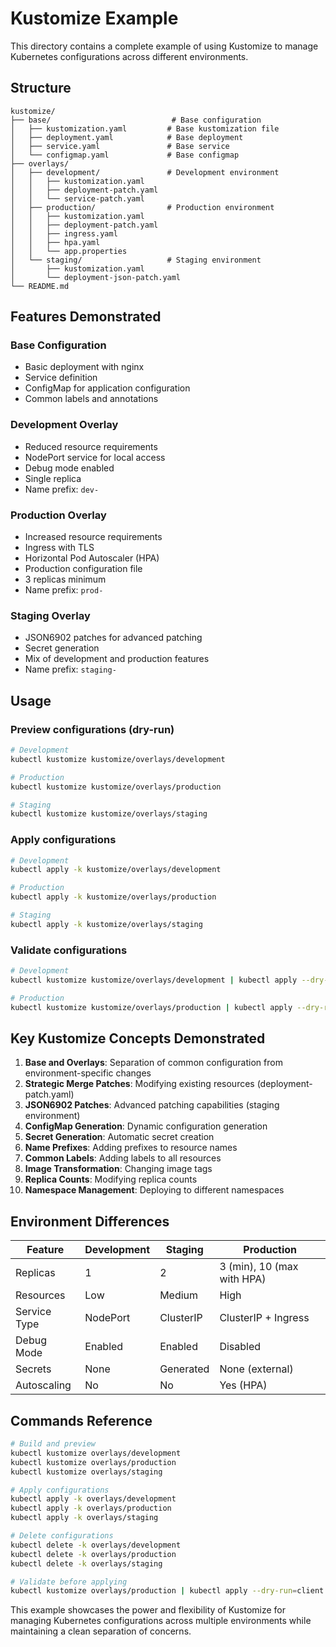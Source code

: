 # Kustomize Example

This directory contains a complete example of using Kustomize to manage Kubernetes configurations across different environments.

## Structure

```
kustomize/
├── base/                           # Base configuration
│   ├── kustomization.yaml         # Base kustomization file
│   ├── deployment.yaml            # Base deployment
│   ├── service.yaml               # Base service
│   └── configmap.yaml             # Base configmap
├── overlays/
│   ├── development/               # Development environment
│   │   ├── kustomization.yaml
│   │   ├── deployment-patch.yaml
│   │   └── service-patch.yaml
│   ├── production/                # Production environment
│   │   ├── kustomization.yaml
│   │   ├── deployment-patch.yaml
│   │   ├── ingress.yaml
│   │   ├── hpa.yaml
│   │   └── app.properties
│   └── staging/                   # Staging environment
│       ├── kustomization.yaml
│       └── deployment-json-patch.yaml
└── README.md
```

## Features Demonstrated

### Base Configuration
- Basic deployment with nginx
- Service definition
- ConfigMap for application configuration
- Common labels and annotations

### Development Overlay
- Reduced resource requirements
- NodePort service for local access
- Debug mode enabled
- Single replica
- Name prefix: `dev-`

### Production Overlay
- Increased resource requirements
- Ingress with TLS
- Horizontal Pod Autoscaler (HPA)
- Production configuration file
- 3 replicas minimum
- Name prefix: `prod-`

### Staging Overlay
- JSON6902 patches for advanced patching
- Secret generation
- Mix of development and production features
- Name prefix: `staging-`

## Usage

### Preview configurations (dry-run)

```bash
# Development
kubectl kustomize kustomize/overlays/development

# Production  
kubectl kustomize kustomize/overlays/production

# Staging
kubectl kustomize kustomize/overlays/staging
```

### Apply configurations

```bash
# Development
kubectl apply -k kustomize/overlays/development

# Production
kubectl apply -k kustomize/overlays/production

# Staging
kubectl apply -k kustomize/overlays/staging
```

### Validate configurations

```bash
# Development
kubectl kustomize kustomize/overlays/development | kubectl apply --dry-run=client -f -

# Production
kubectl kustomize kustomize/overlays/production | kubectl apply --dry-run=client -f -
```

## Key Kustomize Concepts Demonstrated

1. **Base and Overlays**: Separation of common configuration from environment-specific changes
2. **Strategic Merge Patches**: Modifying existing resources (deployment-patch.yaml)
3. **JSON6902 Patches**: Advanced patching capabilities (staging environment)
4. **ConfigMap Generation**: Dynamic configuration generation
5. **Secret Generation**: Automatic secret creation
6. **Name Prefixes**: Adding prefixes to resource names
7. **Common Labels**: Adding labels to all resources
8. **Image Transformation**: Changing image tags
9. **Replica Counts**: Modifying replica counts
10. **Namespace Management**: Deploying to different namespaces

## Environment Differences

| Feature | Development | Staging | Production |
|---------|-------------|---------|------------|
| Replicas | 1 | 2 | 3 (min), 10 (max with HPA) |
| Resources | Low | Medium | High |
| Service Type | NodePort | ClusterIP | ClusterIP + Ingress |
| Debug Mode | Enabled | Enabled | Disabled |
| Secrets | None | Generated | None (external) |
| Autoscaling | No | No | Yes (HPA) |

## Commands Reference

```bash
# Build and preview
kubectl kustomize overlays/development
kubectl kustomize overlays/production
kubectl kustomize overlays/staging

# Apply configurations
kubectl apply -k overlays/development
kubectl apply -k overlays/production  
kubectl apply -k overlays/staging

# Delete configurations
kubectl delete -k overlays/development
kubectl delete -k overlays/production
kubectl delete -k overlays/staging

# Validate before applying
kubectl kustomize overlays/production | kubectl apply --dry-run=client -f -
```

This example showcases the power and flexibility of Kustomize for managing Kubernetes configurations across multiple environments while maintaining a clean separation of concerns.